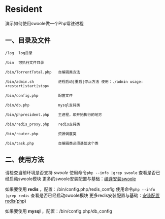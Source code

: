 # Resident
演示如何使用swoole做一个Php常驻进程

## 一、目录及文件

```
/log  log目录

/bin  可执行文件目录

/bin/TorrentTotal.php   自编辑类方法

/bin/admin.sh           进程启动|重启|停止方法 使用：./admin usage:<restart|start|stop>

/bin/config.php         配置文件

/bin/db.php             mysql支持类

/bin/phpresident.php    主进程，即开始执行的地方

/bin/redis_proxy.php    redis支持类

/bin/router.php         资源调度类

/bin/task.php           自编辑类必须基础这个类
```

## 二、使用方法

请检查当前环境是否支持 *swoole*
使用命令`php --info |grep swoole` 查看是否已经启动swoole模块
更多的swoole安装配置与基础：[编译安装swoole](http://zengbingo.com/p/268.html)

如果要使用 **redis** ，配置：/bin/config.php/redis_config
使用命令`php --info |grep redis` 查看是否已经启动swoole模块
更多redis安装配置与基础：[安装配置redis(php)](http://zengbingo.com/p/392.html)

如果要使用 **mysql** ，配置：/bin/config.php/db_config


